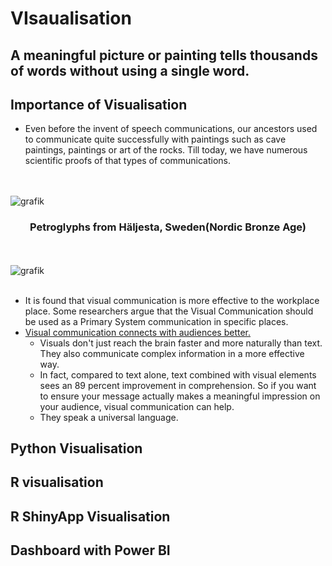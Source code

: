 # VIsaualisation
## A meaningful picture or painting tells thousands of words without using a single word. 

## Importance of Visualisation
* Even before the invent of speech communications, our ancestors used to communicate quite successfully with paintings such as cave paintings, paintings or art of the rocks. Till today, we have numerous scientific proofs of that types of communications. 

<br><br>
![grafik](https://user-images.githubusercontent.com/61450446/130199469-b52cf6ef-f8a2-4676-bebc-ad96b3a874bc.png)
<div align="center"> <h3>Petroglyphs from Häljesta, Sweden(Nordic Bronze Age)</h3></div>

<br><br>
![grafik](https://user-images.githubusercontent.com/61450446/130203414-157c0cd7-9125-46b6-b4d4-dc73b3d68753.png)
<br><br>




* It is found that visual communication is more effective to the workplace place. Some researchers argue that the Visual Communication should be used as a Primary System communication in specific places.
* [Visual communication connects with audiences better.](https://www.inc.com/amy-balliett/5-reasons-your-marketing-team-should-start-using-visuals-if-theyre-not-already.html)
  * Visuals don't just reach the brain faster and more naturally than text. They also communicate complex information in a more effective way. 
  * In fact, compared to text alone, text combined with visual elements sees an 89 percent improvement in comprehension. So if you want to ensure your message actually makes a meaningful impression on your audience, visual communication can help. 
  * They speak a universal language. 

## Python Visualisation
## R visualisation
## R ShinyApp Visualisation
## Dashboard with Power BI

